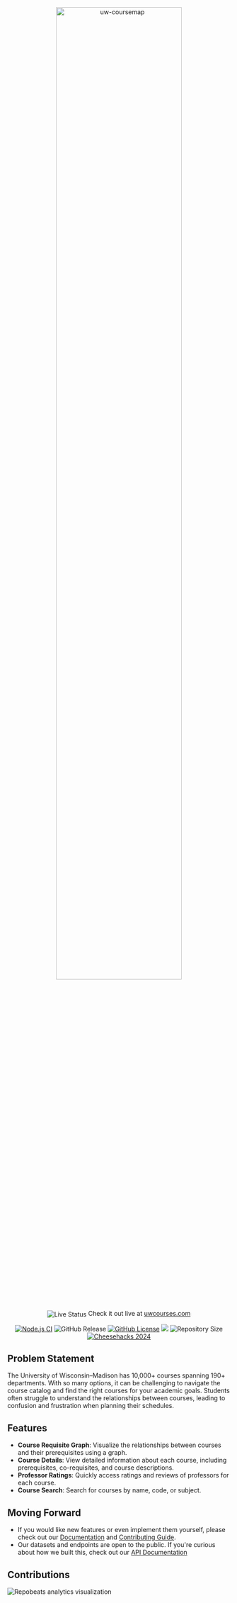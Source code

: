 <div align="center">
  <a href="https://uwcourses.com" target="_blank">
    <picture>
      <source media="(prefers-color-scheme: dark)" srcset="./static/uw-coursemap-tagline-light.svg">
      <img alt="uw-coursemap" src="./static/uw-coursemap-tagline-dark.svg" width="75%">
    </picture>
  </a>
  <p>
    <img
      align="center"
      src="https://kener.twango.dev/badge/uw-coursemap/dot?animate=ping"
      alt="Live Status"
    />
    Check it out live at <a href="https://uwcourses.com/?utm_source=github.com">uwcourses.com</a>
  </p>
</div>

<p align="center">
  <a href="https://github.com/twangodev/uw-coursemap/actions/workflows/node.js.yml" target="_blank"><img alt="Node.js CI" src="https://github.com/twangodev/uw-coursemap/actions/workflows/node.js.yml/badge.svg"></a>
  <img alt="GitHub Release" src="https://img.shields.io/github/v/release/twangodev/uw-coursemap">
  <a href="https://www.gnu.org/licenses/agpl-3.0"><img alt="GitHub License" src="https://img.shields.io/github/license/twangodev/uw-coursemap"/></a>
  <a title="Crowdin" target="_blank" href="https://crowdin.uwcourses.com/"><img src="https://badges.crowdin.net/uw-coursemap/localized.svg"></a>
  <img alt="Repository Size" src="https://img.shields.io/github/repo-size/twangodev/uw-coursemap"/>
  <a href="https://cheesehacks.webdevuw.com/" target="_blank"><img alt="Cheesehacks 2024" src="https://img.shields.io/badge/Cheesehacks-2024-fec732"/></a>
</p>

<p align="center">

</p>

## Problem Statement

The University of Wisconsin–Madison has 10,000+ courses spanning 190+ departments. With so many options, it can be challenging to navigate the course catalog and find the right courses for your academic goals. Students often struggle to understand the relationships between courses, leading to confusion and frustration when planning their schedules.

## Features

- **Course Requisite Graph**: Visualize the relationships between courses and their prerequisites using a graph.
- **Course Details**: View detailed information about each course, including prerequisites, co-requisites, and course descriptions.
- **Professor Ratings**: Quickly access ratings and reviews of professors for each course.
- **Course Search**: Search for courses by name, code, or subject.

## Moving Forward

- If you would like new features or even implement them yourself, please check out our [Documentation](https://docs.uwcourses.com) and [Contributing Guide](./CONTRIBUTING.md).
- Our datasets and endpoints are open to the public. If you're curious about how we built this, check out our [API Documentation](https://docs.uwcourses.com/concepts/data-model)

## Contributions

![Repobeats analytics visualization](https://repobeats.axiom.co/api/embed/6cef9c41661d58138630347f2b67a57c7872fe3a.svg "Repobeats analytics image")
